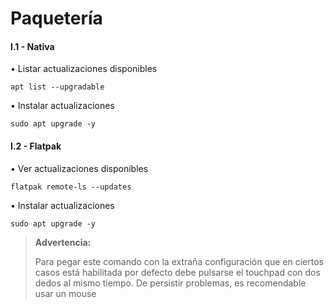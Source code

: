 # Paquetería

#### I.1 - Nativa

• Listar actualizaciones disponibles

~~~
apt list --upgradable
~~~

• Instalar actualizaciones

~~~
sudo apt upgrade -y
~~~

#### I.2 - Flatpak

• Ver actualizaciones disponibles

~~~
flatpak remote-ls --updates
~~~

• Instalar actualizaciones

~~~
sudo apt upgrade -y
~~~



> **Advertencia:**
> <p> <p>
>  
> Para pegar este comando con la extraña configuración que en ciertos casos está habilitada por defecto debe pulsarse el touchpad con dos dedos al mismo tiempo. De persistir problemas, es recomendable usar un mouse

